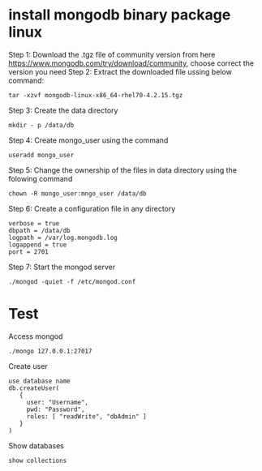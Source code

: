 # install mongodb binary package linux
Step 1: Download the .tgz file of community version from here https://www.mongodb.com/try/download/community, choose correct the version you need
Step 2: Extract the downloaded file ussing below command:
```
tar -xzvf mongodb-linux-x86_64-rhel70-4.2.15.tgz
```
Step 3: Create the data directory 
``` 
mkdir - p /data/db
```
Step 4: Create mongo_user using the command
```
useradd mongo_user
```
Step 5: Change the ownership of the files in data directory using the folowing command
```
chown -R mongo_user:mngo_user /data/db
```
Step 6: Create a configuration file in any directory
```
verbose = true
dbpath = /data/db
logpath = /var/log.mongodb.log
logappend = true
port = 2701
```
Step 7: Start the mongod server
```
./mongod -quiet -f /etc/mongod.conf
```
# Test
Access mongod 
```
./mongo 127.0.0.1:27017
```
Create user
```
use database name
db.createUser(
   {
     user: "Username",
     pwd: "Password",
     roles: [ "readWrite", "dbAdmin" ]
   }
)
```
Show databases
```
show collections
```
